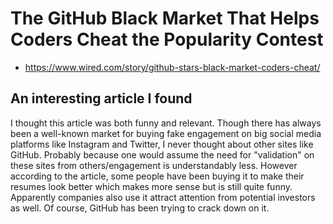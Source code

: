 # The GitHub Black Market That Helps Coders Cheat the Popularity Contest

* <https://www.wired.com/story/github-stars-black-market-coders-cheat/>

## An interesting article I found

I thought this article was both funny and relevant. Though there has always been a well-known market for buying fake engagement on big social media platforms like Instagram and Twitter, I never thought about other sites like GitHub. Probably because one would assume the need for "validation" on these sites from others/engagement
is understandably less. However according to the article, some people have been buying it to make their resumes look better which makes more sense but is still quite funny. Apparently companies also use it attract attention from potential investors as well. Of course, GitHub has been trying to crack down on it.
